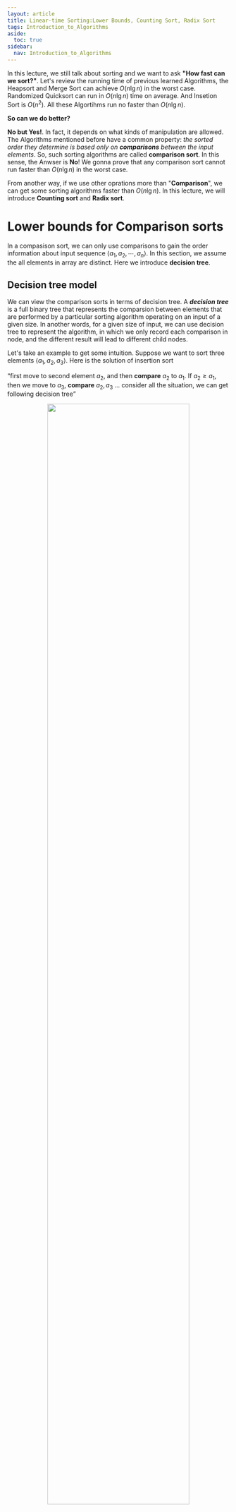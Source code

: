 ```yaml
---
layout: article
title: Linear-time Sorting:Lower Bounds, Counting Sort, Radix Sort
tags: Introduction_to_Algorithms
aside:
  toc: true
sidebar:
  nav: Introduction_to_Algorithms
---
```


In this lecture, we still talk about sorting and we want to ask <b>"How fast can we sort?"</b>. Let's review the running time of previous learned Algorithms, the Heapsort and Merge Sort can achieve ${ O(n \lg n) }$ in the worst case. Randomized Quicksort can run in ${ O(n \lg n) }$ time on average. And Insetion Sort is ${ O(n^2) }$. All these Algortihms run no faster than ${ O(n \lg n) }$. 

<b>So can we do better?</b>

<!--more-->

<b>No but Yes!</b>. In fact, it depends on what kinds of manipulation are allowed. The Algorithms mentioned before have a common property: <i>the sorted order they determine is based only on <b>comparisons</b> between the input elements</i>. So, such sorting algorithms are called <b>comparison sort</b>. In this sense, the Anwser is <b>No</b>! We gonna prove that any comparison sort cannot run faster than ${ O(n \lg n) }$ in the worst case. 

From another way, if we use other oprations more than "<b>Comparison</b>", we can get some sorting algorithms faster than ${ O(n \lg n) }$. In this lecture, we will introduce <b>Counting sort</b> and <b>Radix sort</b>.

# Lower bounds for Comparison sorts

In a compasison sort, we can only use comparisons to gain the order information about input sequence ${ \left< a_1,a_2,\cdots, a_n \right> }$. In this section, we assume the all elements in array are distinct. Here we introduce <b>decision tree</b>. 

## Decision tree model

We can view the comparison sorts in terms of decision tree. A <b><i>decision tree</i></b> is a full binary tree that represents the comparsion between elements that are performed by a particular sorting algorithm operating on an input of a given size. In another words, for a given size of input, we can use decision tree to represent the algorithm, in which we only record each comparison in node, and the different result will lead to different child nodes. 

Let's take an example to get some intuition. Suppose we want to sort three elements ${ \left< a_1, a_2, a_3\right> }$. Here is the solution of insertion sort

<q>first move to second element ${ a_2 }$, and then <b>compare</b> ${a_2}$ to ${ a_1 }$. If ${ a_2 \geq a_1 }$, then we move to ${ a_3 }$, <b>compare</b> ${ a_2, a_3 }$ ... consider all the situation, we can get following decision tree</q>

<p align="center">
    <img src="/post_image/Introduction_to_Algorithm/Lec_5
/Decision_tree_three.png" width="80%">
</p>

__The decision tree for insertion sort operating on three elements.__

### Definition of Decision tree

In general, for a given list ${ \left< a_1,a_2,\cdots, a_n \right> }$

* Each internal node (non-leaf node) has a lable "${ i:j }$", ${ i, j \in \{ 1,2,\cdots, n \} }$, which means we compare ${ a_i , a_j }$

* Left subtree gives the subsequent comparisons if ${ a_i \leq a_j }$

* Right subtree gives the subsequent comparisons if ${ a_i > a_j }$

* Each leaf node gives a permutation ${ \left< \pi(1), \pi(2), \cdots, \pi(n) \right> }$ such that ${  a_{\pi(1)} \leq a_{\pi(2)} < \cdots <  a_{\pi(n)} }$

### Decision tree model comparison sorts

* One tree for each input size ${ n }$

* View algorithms as splitting whenever it makes a comparision. 

* Tree lists comparisons along all posible instruction traces.

The number of leaves is ${ n! }$, which is all the possible permutation of ${ n }$ elements.

## Lower bounds

* The runing time of one certain case raltes to the number of comparision, which equals to the length of the path from root to the leaf.

* The worst-case runing time is the height of the tree.

<b>Theorem</b> Any comparison sort algorithm requires ${ \Omega{n \lg n}  }$ lg n/ comparisons in the worst case.

Proof. The number of leaves is at least ${ n! }$. We denote the tree of the tree as ${ h }$. So, we have to guarantee

<center>$$
\begin{equation}
\begin{aligned}
2^h &\geq n! \\
h &\geq \lg (n!) &\text{(since the lg function is monotonically increasing)} \\
h & = \Omega(n \lg n) &\text{(Stirling's formula)} \\
\end{aligned}
\end{equation}
$$</center>

<b>Corollary</b> Heapsort and merge sort are asymptotically optimal comparison sorts.

Proof. It's easy to check from above Theorem.

### Randomized algorithm

The above conclusions apply to "Deterministic algorithms" (like Heapsort, Insertion sort). What a Deterministic algorithm does is completely determine at each step! But, for a randomized algorithm, it will depend on some Randomized factors. Reviewing the ["Definition of Decision Tree"](#definition-of-decision-tree), we assume only one tree for each input size ${ n }$. Therefore, for randomized algortihms, we actually get a series of trees (the probability distribution of trees). But the lower bound is still applies to it, though. Because, no matter what tree we get, the above conclusion applies to every tree. 

# Counting sort

<b>Counting sort</b> assumes that each of the ${ n }$ input elements ${ A[i] \in \{0,2, \cdots , k \} }$. The idea of <b>Counting sort</b> is counting how many elements less than each element ${ x }$, and determining the postion of ${ x }$. Like there are ${ 17 }$ elements less than ${ x }$, ${ x }$ will be put on the ${ 18^{\text{th}} }$ position in output array. 

In the pseudocode of Counting sort, we use ${ A[1..n] }$ to represent input array, ${ B[1..n] }$ to denote output array, and ${ C[1..k] }$ as temporary auxiliary storage.

{% highlight pseudocode linenos %}
COUNTING-SORT(A,B,K)
let C[0..k] be a new array
for i = 0 to k
    C[i] = 0
for j = 1 to n
    C[A[j]] =  C[A[j]] + 1 // C[i] now counts the number i in array A.
for i = 1 to k
    C[i] = C[i] + C[i-1] // C[i] now stores the number of elements which are not greater than i. 
for j = n downto 1
    B[C[A[j]]] = A[j] //Input A[j] to B, its position is determined by C[A[j]]
    C[A[j]] = C[A[j]] - 1 // Because element A[j] has been put into B, and the conuting number minus 1.
{% endhighlight %}

For second loop, we use the ${ i^{\text{th}} }$ postion of ${ C }$ to count the number of elements which equals to ${ i }$, that is ${ C[i] = \vert \{e = i, e  \in A[1..n]\}\vert }$. For third loop, array ${ C[i] }$ holds the number less than or equal to ${ i }$, ${ C[i] = \vert \{e \leq  i, e  \in A[1..n]\}\vert   }$ which also represents the last position of element that equals to ${ i }$. The last loop puts all the elements of ${ A }$ to correct position. We iterate ${ A }$ from the end, each time when we pick up ${ A[j] }$, we can get the position from ${ C[A[j]] }$ and update ${ C[i] }$. 

From the pseudocode, we can easily get the runing time of Algorithm is ${ \Theta(k+n) }$. If ${ k = O(n) }$, we will get a linear algorithm. 

## Stability of Counting Sort

An important property of counting sort is that it is <b>stable</b>: numbers with the same value appear in the <b>output array</b> in the <b>same order</b> as they do in the <b>input array</b>. Because COUNTING-SORT iterates array ${ A }$ in reverse order, and in each time places the elements with same value from back to front. So, these elements with same value keep the origin order.

Counting sort’s stability is important, because counting sort is often used as a subroutine in [<b>radix sort</b>](#radix-sort).

## Stability of Comparison Sorts

Let's talking about the stability of these Comparison Sorts. 

<b>1. Insertion Sort</b>

Consider two elements with index ${ i,j }$ and ${ i < j }$ have same value. Insertion sort scan the array from first element to the end. When we iterate at ${ j^{\text{th}} }$ postion, element ${ i }$ will first be arranged in an appropriate postion such that the first ${ j-1 }$ elements have been sorted. In each loop, we will scan the array from current postion in reverse order. And, we will push the elements before ${ j^{\text{th}} }$ postion to next, when its value is greater than ${ A[j] }$. So, when compare ${ A[i],A[j] }$, move will not happen due to their same value. That means, Insertion Sort keeps the same order with origin array. 

<b>2. Merge Sort</b>

Consider two elements with index ${ i,j }$ and ${ i < j }$ have same value. No matter when Merge Sort merges subarray with ${ A[i] }$ and subarray with ${ A[j] }$, subarray with ${ A[i] }$ will become the left array and subarray with ${ A[j] }$ will become the right array. In Merge arrays in each time, but for the situation that two elements have same value, Merge Sort will choose the left one. Therefore, Merge Sort is also <b>stable</b>!

<b>3. HeapSort</b>

It's not a stable sort. We can give an example ${ A = \left< 2, 1a, 1b\right> }$. Here we use ${ a,b }$ to denote the order of these two elements with value as ${ 1 }$. First time, heapsort will pick up ${ 2 }$ to the end. At that time, ${ [1a, 1b] }$ still maintain the heap property, so heapsort will exchange the first element ${ 1a }$ to ${ 1b }$. In the end, we get ${ 1b, 1a, 2 }$.

<b>4. QuickSort</b> 

It's not a stable sort. We can give an example ${ A = \left<1a, 1b, 2\right> }$. First, we choose ${ 1a }$ as pivot, so we will partition the array, so we get ${ 1b, 1a, 2 }$. In the end, we will find the output array is not the same order with origin one.

# Radix sort

Radix sort is the algorithm used by the card-sorting machines. For decimal digits, each column uses only 10 places. A ${ d }$-digit number would then occupy a field of d columns. Since the card sorter can look at only one column at a time, the problem of sorting n cards on a d-digit number requires a sorting algorithm.

Intuitively, you might sort numbers on their <b>most significant digit</b>, put the cards with same value into a bin. Then we sort each of the resulting bins recursively. Unfortunately, since the cards in 9 of the 10 bins must be put aside to sort each of the bins, this procedure generates many intermediate piles of cards that you would have to keep track of. With the number of digit growing up, we need more and more bins. That's a horrible thing.

Counterintuitively, we need sorted from the least significant digit first! But here we must use a kind of <b>Stable</b> Sorting Algorithms.

## Correctness

We induct on the digit position ${ t }$. Assume that the ${ t-1 }$ digits beyond ${ t }$ have sorted. Now, we sort the ${ t }$ digit. There are two cases

1. If two elements have same ${ t^{\text{th}} }$ digit. By the <b>Stability</b> we know they keep in the same order. So, they are in sorted order by induction hypothesis.

2. If the two elements have differential ${ t^{\text{th}} }$ digit. Due to the correctness of Sorting Algorithms, we will sort them in right order. 

Hence, we prove the correctness.

## Runing time 

For each round, we use Counting Sort, which takes ${ O(n+k) }$ in each digit. Suppose we have ${ n }$ integers with ${ b }$ bits long (range from ${ 0 }$ to ${ 2^b -1  }$). But, here we don't have to use split these numbers as digits. We try to find out the best way. So, we split these binary integer into ${ b/r }$ "digits" each ${ r }$ bits long(${ k = 2^r }$). So, the number of rounds is ${ b/r }$. Hence, we can get the runing time ${ T(n) }$

<center>$$
\begin{equation}
\begin{aligned}
T(n) &= O\left(\frac{b}{r}\cdot (n+k)\right) \\
&=O\left(\frac{b}{r}\cdot (n+2^r)\right)
\end{aligned}
\end{equation}
$$</center>

Choose ${ r }$ to minimize ${ T(n) }$, we can denote ${ f(r) = \frac{b}{r}\cdot (n+2^r) }$. In this function, ${ \frac{b}{r}\cdot n }$ wants ${ r }$ big and ${ \frac{b}{r}\cdot 2^r }$ wants ${ r }$ small, in which ${ 2^r }$ dominates this formula. So, we don't want ${ 2^r \gg n }$, that implies we can choose ${ r }$ subject to ${ n =  2^r \Rightarrow r = \lg n}$. Therefore, ${ T(n) = O(bn/ \lg n) }$. 